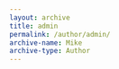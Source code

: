 ```yaml
---
layout: archive
title: admin
permalink: /author/admin/
archive-name: Mike
archive-type: Author
---
```

